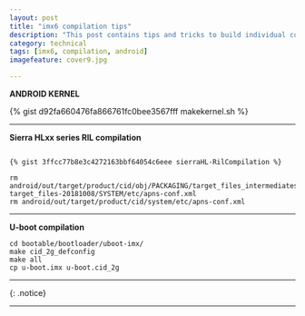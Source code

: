 ```yaml
---
layout: post
title: "imx6 compilation tips"
description: "This post contains tips and tricks to build individual components on imx6 android based devices."
category: technical
tags: [imx6, compilation, android]
imagefeature: cover9.jpg

---
```


**ANDROID KERNEL**

{% gist d92fa660476fa866761fc0bee3567fff makekernel.sh %}

---

**Sierra HLxx series RIL compilation**

```

{% gist 3ffcc77b8e3c4272163bbf64054c6eee sierraHL-RilCompilation %}

```

```
rm android/out/target/product/cid/obj/PACKAGING/target_files_intermediates/cid-target_files-20181008/SYSTEM/etc/apns-conf.xml
rm android/out/target/product/cid/system/etc/apns-conf.xml
```

---

**U-boot compilation**

```
cd bootable/bootloader/uboot-imx/
make cid_2g_defconfig
make all
cp u-boot.imx u-boot.cid_2g

```

---

{: .notice}

---

